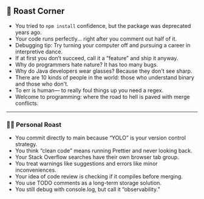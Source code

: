 ## 🥊 Roast Corner

* You tried to `npm install` confidence, but the package was deprecated years ago.
* Your code runs perfectly... right after you comment out half of it.
* Debugging tip: Try turning your computer off and pursuing a career in interpretive dance.
* If at first you don’t succeed, call it a “feature” and ship it anyway.
* Why do programmers hate nature? It has too many bugs.
* Why do Java developers wear glasses? Because they don't see sharp.
* There are 10 kinds of people in the world: those who understand binary and those who don't.
* To err is human— to really foul things up you need a regex.
* Welcome to programming: where the road to hell is paved with merge conflicts.

---

### 🧑‍💻 Personal Roast

* You commit directly to main because “YOLO” is your version control strategy.
* You think “clean code” means running Prettier and never looking back.
* Your Stack Overflow searches have their own browser tab group.
* You treat warnings like suggestions and errors like minor inconveniences.
* Your idea of code review is checking if it compiles before merging.
* You use TODO comments as a long-term storage solution.
* You still debug with console.log, but call it “observability.”